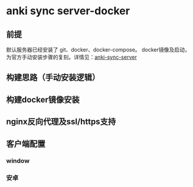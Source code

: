 # anki sync server-docker

## 前提

默认服务器已经安装了 git、docker、docker-compose。
docker镜像及启动，为官方手动安装步骤的复刻。详情见：[anki-sync-server](https://github.com/ankicommunity/anki-sync-server)

## 构建思路（手动安装逻辑）

## 构建docker镜像安装

## nginx反向代理及ssl/https支持

## 客户端配置

### window

### 安卓

